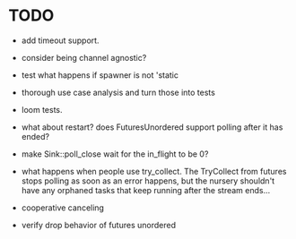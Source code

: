 # TODO

- add timeout support.
- consider being channel agnostic?
- test what happens if spawner is not 'static
- thorough use case analysis and turn those into tests
- loom tests.

- what about restart? does FuturesUnordered support polling after it has ended?

- make Sink::poll_close wait for the in_flight to be 0?

- what happens when people use try_collect. The TryCollect from futures stops polling as soon as an error happens, but the nursery shouldn't have any
  orphaned tasks that keep running after the stream ends...

- cooperative canceling

- verify drop behavior of futures unordered
